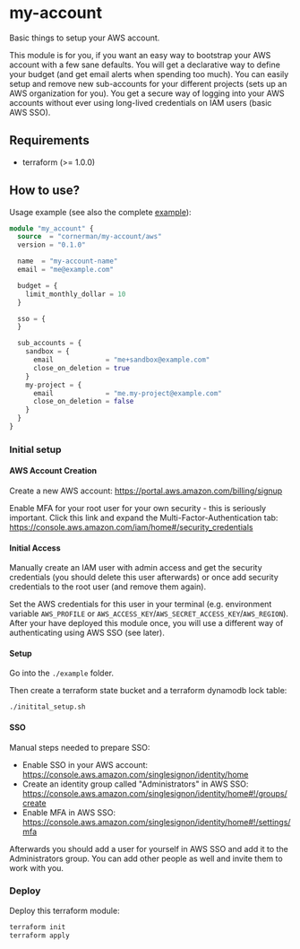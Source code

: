 # my-account

Basic things to setup your AWS account.

This module is for you, if you want an easy way to bootstrap your AWS account with a few sane defaults.
You will get a declarative way to define your budget (and get email alerts when spending too much).
You can easily setup and remove new sub-accounts for your different projects (sets up an AWS organization for you).
You get a secure way of logging into your AWS accounts without ever using long-lived credentials on IAM users (basic AWS SSO).

## Requirements

- terraform (>= 1.0.0)

## How to use?

Usage example (see also the complete [example](./example/main.tf)):
```tf
module "my_account" {
  source  = "cornerman/my-account/aws"
  version = "0.1.0"

  name  = "my-account-name"
  email = "me@example.com"

  budget = {
    limit_monthly_dollar = 10
  }

  sso = {
  }

  sub_accounts = {
    sandbox = {
      email             = "me+sandbox@example.com"
      close_on_deletion = true
    }
    my-project = {
      email             = "me.my-project@example.com"
      close_on_deletion = false
    }
  }
}
```

### Initial setup

#### AWS Account Creation

Create a new AWS account: https://portal.aws.amazon.com/billing/signup

Enable MFA for your root user for your own security - this is seriously important. Click this link and expand the Multi-Factor-Authentication tab: https://console.aws.amazon.com/iam/home#/security_credentials

#### Initial Access

Manually create an IAM user with admin access and get the security credentials (you should delete this user afterwards) or once add security credentials to the root user (and remove them again).

Set the AWS credentials for this user in your terminal (e.g. environment variable `AWS_PROFILE` or `AWS_ACCESS_KEY`/`AWS_SECRET_ACCESS_KEY`/`AWS_REGION`). After your have deployed this module once, you will use a different way of authenticating using AWS SSO (see later).

#### Setup

Go into the `./example` folder.

Then create a terraform state bucket and a terraform dynamodb lock table:
```sh
./initital_setup.sh
```

#### SSO

Manual steps needed to prepare SSO:
- Enable SSO in your AWS account: https://console.aws.amazon.com/singlesignon/identity/home
- Create an identity group called "Administrators" in AWS SSO: https://console.aws.amazon.com/singlesignon/identity/home#!/groups/create
- Enable MFA in AWS SSO: https://console.aws.amazon.com/singlesignon/identity/home#!/settings/mfa

Afterwards you should add a user for yourself in AWS SSO and add it to the Administrators group. You can add other people as well and invite them to work with you.

### Deploy

Deploy this terraform module:
```sh
terraform init
terraform apply
```
